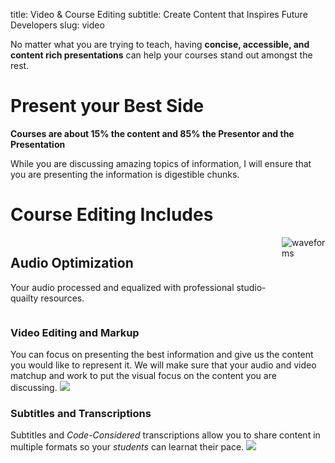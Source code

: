 title: Video & Course Editing
subtitle: Create Content that Inspires Future Developers
slug: video

No matter what you are trying to teach, having **concise, accessible, and content rich presentations** can help your courses stand out amongst the rest.


# Present your Best Side
**Courses are about 15% the content and 85% the Presentor and the Presentation**

While you are discussing amazing topics of information, I will ensure that you are presenting the information is digestible chunks.

# Course Editing Includes

<div class="columns mt-4">
	<div class="column is-half">
		<h2>Audio Optimization</h2>
		<p>Your audio processed and equalized with professional studio-quailty resources.</p>
	</div>
	<div class="column is-half">
		<img alt="waveforms" src="https://s3-us-west-2.amazonaws.com/kjaymiller/images/waveforms.jpg">
	</div>
</div>

### Video Editing and Markup
You can focus on presenting the best information and give us the content you would like to represent it. We will make sure that your audio and video matchup and work to put the visual focus on the content you are discussing.
![](https://s3-us-west-2.amazonaws.com/kjaymiller/images/video.jpg)

### Subtitles and Transcriptions
Subtitles and _Code-Considered_ transcriptions allow you to share content in multiple formats so your _students_ can learnat their pace.
![](https://s3-us-west-2.amazonaws.com/kjaymiller/images/cms%20typing.jpg)

